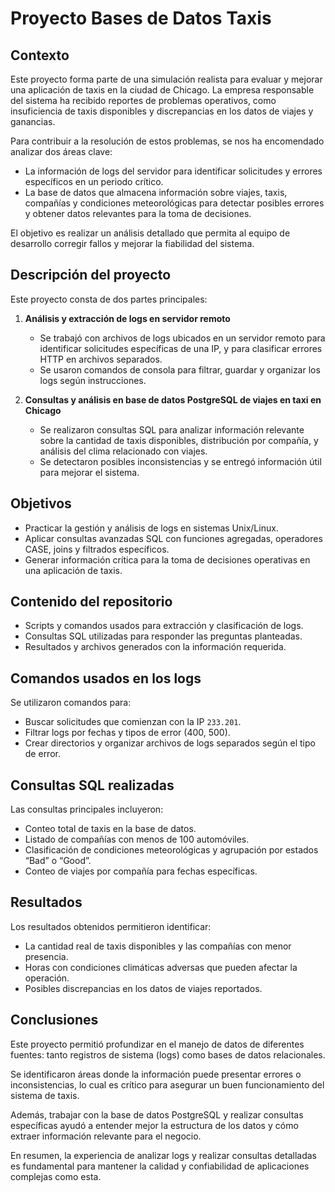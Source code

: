 # Proyecto Bases de Datos Taxis

## Contexto

Este proyecto forma parte de una simulación realista para evaluar y mejorar una aplicación de taxis en la ciudad de Chicago. La empresa responsable del sistema ha recibido reportes de problemas operativos, como insuficiencia de taxis disponibles y discrepancias en los datos de viajes y ganancias.  

Para contribuir a la resolución de estos problemas, se nos ha encomendado analizar dos áreas clave:  
- La información de logs del servidor para identificar solicitudes y errores específicos en un periodo crítico.  
- La base de datos que almacena información sobre viajes, taxis, compañías y condiciones meteorológicas para detectar posibles errores y obtener datos relevantes para la toma de decisiones.

El objetivo es realizar un análisis detallado que permita al equipo de desarrollo corregir fallos y mejorar la fiabilidad del sistema.

## Descripción del proyecto

Este proyecto consta de dos partes principales:  

1. **Análisis y extracción de logs en servidor remoto**  
   - Se trabajó con archivos de logs ubicados en un servidor remoto para identificar solicitudes específicas de una IP, y para clasificar errores HTTP en archivos separados.  
   - Se usaron comandos de consola para filtrar, guardar y organizar los logs según instrucciones.

2. **Consultas y análisis en base de datos PostgreSQL de viajes en taxi en Chicago**  
   - Se realizaron consultas SQL para analizar información relevante sobre la cantidad de taxis disponibles, distribución por compañía, y análisis del clima relacionado con viajes.  
   - Se detectaron posibles inconsistencias y se entregó información útil para mejorar el sistema.

## Objetivos

- Practicar la gestión y análisis de logs en sistemas Unix/Linux.  
- Aplicar consultas avanzadas SQL con funciones agregadas, operadores CASE, joins y filtrados específicos.  
- Generar información crítica para la toma de decisiones operativas en una aplicación de taxis.  

## Contenido del repositorio

- Scripts y comandos usados para extracción y clasificación de logs.  
- Consultas SQL utilizadas para responder las preguntas planteadas.  
- Resultados y archivos generados con la información requerida.

## Comandos usados en los logs

Se utilizaron comandos para:  
- Buscar solicitudes que comienzan con la IP `233.201`.  
- Filtrar logs por fechas y tipos de error (400, 500).  
- Crear directorios y organizar archivos de logs separados según el tipo de error.

## Consultas SQL realizadas

Las consultas principales incluyeron:  

- Conteo total de taxis en la base de datos.  
- Listado de compañías con menos de 100 automóviles.  
- Clasificación de condiciones meteorológicas y agrupación por estados “Bad” o “Good”.  
- Conteo de viajes por compañía para fechas específicas.

## Resultados

Los resultados obtenidos permitieron identificar:  

- La cantidad real de taxis disponibles y las compañías con menor presencia.  
- Horas con condiciones climáticas adversas que pueden afectar la operación.  
- Posibles discrepancias en los datos de viajes reportados.

## Conclusiones

Este proyecto permitió profundizar en el manejo de datos de diferentes fuentes: tanto registros de sistema (logs) como bases de datos relacionales.  

Se identificaron áreas donde la información puede presentar errores o inconsistencias, lo cual es crítico para asegurar un buen funcionamiento del sistema de taxis.  

Además, trabajar con la base de datos PostgreSQL y realizar consultas específicas ayudó a entender mejor la estructura de los datos y cómo extraer información relevante para el negocio.  

En resumen, la experiencia de analizar logs y realizar consultas detalladas es fundamental para mantener la calidad y confiabilidad de aplicaciones complejas como esta.

